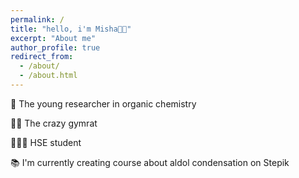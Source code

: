 ```yaml
---
permalink: /
title: "hello, i'm Misha💪🏻"
excerpt: "About me"
author_profile: true
redirect_from: 
  - /about/
  - /about.html
---
```


🧪 The young researcher in organic chemistry

🏋🏻 The crazy gymrat 

👨🏻‍🎓 HSE student

📚 I'm currently creating course about aldol condensation on Stepik


